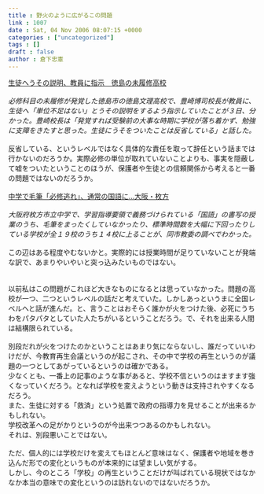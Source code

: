 ```yaml
---
title : 野火のように広がるこの問題
link : 1007
date : Sat, 04 Nov 2006 08:07:15 +0000
categories : ["uncategorized"]
tags : []
draft : false
author : 倉下忠憲
---
```


<A HREF="http://www.sankei.co.jp/news/061103/sha010.htm" TARGET="_blank">生徒へうその説明、教員に指示　徳島の未履修高校 </A><BR><BR><I>必修科目の未履修が発覚した徳島市の徳島文理高校で、豊崎博司校長が教員に、生徒へ「単位不足はない」とうその説明をするよう指示していたことが３日、分かった。豊崎校長は「発覚すれば受験前の大事な時期に学校が落ち着かず、勉強に支障をきたすと思った。生徒にうそをついたことは反省している」と話した。</I><BR><BR>反省している、というレベルではなく具体的な責任を取って辞任という話までは行かないのだろうか。実際必修の単位が取れていないことよりも、事実を隠蔽して嘘をついたということのほうが、保護者や生徒との信頼関係から考えると一番の問題ではないのだろうか。<BR><BR><A HREF="http://www.yomiuri.co.jp/national/news/20061104i205.htm?from=main2" TARGET="_blank">中学で毛筆「必修逃れ」、通常の国語に…大阪・枚方</A><BR><BR><I>大阪府枚方市立中学で、学習指導要領で義務づけられている「国語」の書写の授業のうち、毛筆をまったくしていなかったり、標準時間数を大幅に下回ったりしている学校が全１９校のうち１４校に上ることが、同市教委の調べでわかった。</I><BR><BR>この辺はある程度やむないかと。実際的には授業時間が足りていないことが発端な訳で、あまりやいやいと突っ込みたいものではない。<BR><BR><BR>以前私はこの問題がこれほど大きなものになるとは思っていなかった。問題の高校が一つ、二つというレベルの話だと考えていた。しかしあっというまに全国レベルへと話が進んだ。と、言うことはおそらく誰かが火をつけた後、必死にうちわをパタパタとしていた人たちがいるということだろう。で、それを出来る人間は結構限られている。<BR><BR>別段だれが火をつけたのかということはあまり気にならないし、誰だっていいわけだが、今教育再生会議というのが起こされ、その中で学校の再生というのが議題の一つとしてあがっているというのは確かである。<BR>少なくとも、一番上の記事のような事があると、学校不信というのはますます強くなっていくだろう。となれば学校を変えようという動きは支持されやすくなるだろう。<BR>また、生徒に対する「救済」という処置で政府の指導力を見せることが出来るかもしれない。<BR>学校改革への足がかりというのが今出来つつあるのかもしれない。<BR>それは、別段悪いことではない。<BR><BR>ただ、個人的には学校だけを変えてもほとんど意味はなく、保護者や地域を巻き込んだ形での変化というものが本来的には望ましい気がする。<BR>しかし、今のところ「学校」の再生ということだけが叫ばれている現状ではなかなか本当の意味での変化というのは訪れないのではないだろうか。<BR><br><br>
